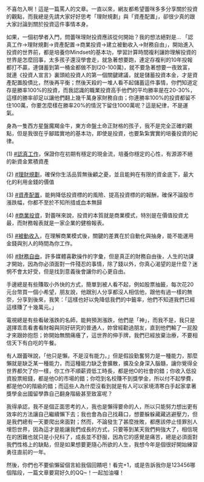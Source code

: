 不喜勿入啊！這是一篇罵人的文章。一直以來，網友都希望蕾咪多多分享關於投資的觀點，而我總是先請大家好好思考「理財規劃」與「資產配置」，卻很少真的跟大家討論到關於投資這件事情本身。

如果，一個初學者入門，問蕾咪理財投資應該從何開始？我的想法絕對是… 「認真工作→理財規劃→資產配置→商業投資→建立被動收入→財務自由」，開始進入投資的世界前，都是培養你Mindset的基本功，學習計算時間複利讓妳理解投資的世界是怎麼回事，太多孩子還沒學會走，就急著想要跑，連定存複利的10年投報都打不贏，連儲蓄到第一桶金都做不到\(20-100萬\)，就不要急著想要一夜致富，就連《投資人宣言》裏頭給投資人的第一個關鍵建議，就是儲蓄投資本金，才是資產配置股債比，然後再平衡；然後天殺的一堆人看不起儲蓄這件事情，你們知道定存是勝率100%的投資，而我認識的職業投資高手他們的平均勝率是在20-30%，這樣的勝率卻足以讓他們翻上幾千萬身家財務自由；你連勝率100%的投資都留不住100萬，你要怎麼樣在勝率20%的情況下留住1000萬呢？這是紀律，不是運氣。

身為一隻西方星盤魔羯金牛，東方命盤土命正財格的孩子，我不是完全正確的觀點，但是我很在乎腳踏實地的基本功，即使是投資，也要紮紮實實的培養投資的紀律。



\(1\) [\#認真工作](https://www.facebook.com/hashtag/%E8%AA%8D%E7%9C%9F%E5%B7%A5%E4%BD%9C?source=feed_text&story_id=1559186024170911)，保證你在初期有穩定的現金流，培養你穩定的心性，有源源不絕的新資金累積資產

\(2\) [\#理財規劃](https://www.facebook.com/hashtag/%E7%90%86%E8%B2%A1%E8%A6%8F%E5%8A%83?source=feed_text&story_id=1559186024170911)，確保你生活品質無後顧之憂，並且能夠在有限的資金底下，最大化的利用金錢的價值

\(3\) [\#資產配置](https://www.facebook.com/hashtag/%E8%B3%87%E7%94%A2%E9%85%8D%E7%BD%AE?source=feed_text&story_id=1559186024170911)，能夠降低投資標的的風險、提高投資標的的報酬，確保不論股市漲跌幅，你都不至於不知所措或血本無歸

\(4\) [\#商業投資](https://www.facebook.com/hashtag/%E5%95%86%E6%A5%AD%E6%8A%95%E8%B3%87?source=feed_text&story_id=1559186024170911)，對蕾咪來說，投資的本質就是商業模式，特別是在價值投資尤最，而財務報表就是一家企業的健檢報表。

\(5\) [\#被動收入](https://www.facebook.com/hashtag/%E8%A2%AB%E5%8B%95%E6%94%B6%E5%85%A5?source=feed_text&story_id=1559186024170911)，在理解商業模式後，關鍵的差異在於自動化與抽身，能不能運用金錢與別人的時間為你工作。

\(6\) [\#財務自由](https://www.facebook.com/hashtag/%E8%B2%A1%E5%8B%99%E8%87%AA%E7%94%B1?source=feed_text&story_id=1559186024170911)，許多媒體喜歡操作的字彙，但是真正的財務自由後，人生的功課才開始，因為你必須面對一件殘忍的事情，除了錢以外，你真心渴望的是什麼？迷惘不會太好受，但是找到意義後會讓你的心更自由。



手邊總是有些賺取小外快的方式，簡單到被人看不起，例如股票抽籤，每次花20元台幣買一個小希望，朋友說，他跟別人分享都沒人相信他，跟他有過一樣的無奈，分享到後來，我笑：「這樣也好以免降低我們的中籤率，他們不知道我們已經這樣賺了十幾萬元。」

電視總是有些看破漲跌的名師，能夠預測漲跌，他們是「神」，而我不是，我只是選擇乖乖看書看財報與同好研究的普通人，妳曾經勸過朋友，直到他們輸了一屁股才來跟妳抱怨；妳開始無關痛癢了，這世界的伸手牌，我們已經放棄治療，不要相信天下有白吃的午餐。

有人跟蕾咪說，「他只是懶，不是沒有能力。」但是假設勤奮努力是一種能力，那麼懶就是缺乏某一種能力，而這種能力缺乏會擴散，擴及全身深入腦髓，讓你覺得全世界都欠了你一樣，你工作不順薪資低工時長，都是他O的社會的錯；你收入低投資股票賠錢，都是他O的市場的錯；你唸到名校賺不到獎學金，所以付不起學費，都是他O的階級的錯；而這些人為什麼沒看到就是有人可以家境清寒白手起家拿著獎學金出國留學靠自己翻身階級甚至致富呢？

我得承認，我不是個正面思考的人，我也是懶得要命的人，所以只能努力想出更有效率的方法讓自己繼續懶下去；我也會為自己找藉口，想要躲躲藏藏逃避壓力，但是我們總有一天要爬出來面對；然而，不論發生了甚麼挫敗，都應該停止怪罪別人埋怨世界，因為這才是能讓我們成長的方式，只要等到某天我們夠強大了，相信現在的困難也就只是小兒科了，成長並不舒服，因為它的感覺是痛苦，總是必須面對我們性格上的缺點，但是如果想要更隨心所欲的人生，我想今年是個很好開始練習勇往直前的一年。

然後，你們也不要偷懶留個言給我個回饋吧！看完+1，或是告訴我你是123456哪個階段，一篇文章要寫好久的QQ~！一起加油囉！

